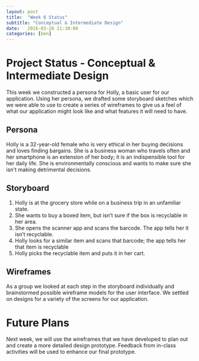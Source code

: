 ```yaml
---
layout: post
title:  "Week 6 Status"
subtitle: "Conceptual & Intermediate Design"
date:   2016-03-28 21:30:00
categories: [ben]
---
```


# Project Status - Conceptual & Intermediate Design
This week we constructed a persona for Holly, a basic user for our application.
Using her persona, we drafted some storyboard sketches which we were able to use
to create a series of wireframes to give us a feel of what our application might
look like and what features it will need to have.

## Persona
Holly is a 32-year-old female who is very ethical in her buying decisions and
loves finding bargains. She is a business woman who travels often and her
smartphone is an extension of her body; it is an indispensible tool for her
daily life. She is environmentally conscious and wants to make sure she isn't
making detrimental decisions.

## Storyboard
1) Holly is at the grocery store while on a business trip in an unfamiliar state.
2) She wants to buy a boxed item, but isn’t sure if the box is recyclable in her area.
3) She opens the scanner app and scans the barcode. The app tells her it isn’t recyclable.
4) Holly looks for a similar item and scans that barcode; the app tells her that item is recyclable
5) Holly picks the recyclable item and puts it in her cart.

## Wireframes
As a group we looked at each step in the storyboard individually and
brainstormed possible wireframe models for the user interface. We settled on
designs for a variety of the screens for our application.

# Future Plans
Next week, we will use the wireframes that we have developed to plan out and
create a more detailed design prototype. Feedback from in-class activities will
be used to enhance our final prototype.
